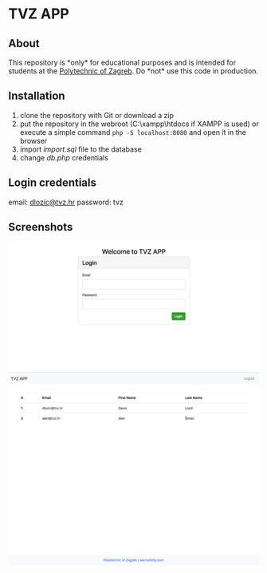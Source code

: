 # TVZ APP

## About
This repository is \*only\* for educational purposes and is intended for students at the [Polytechnic of Zagreb](https://www.tvz.hr/). Do \*not\* use this code in production.

## Installation
1. clone the repository with Git or download a zip
2. put the repository in the webroot (C:\xampp\htdocs if XAMPP is used) or execute a simple command ```php -S localhost:8080``` and open it in the browser
2. import *import.sql* file to the database
3. change *db.php* credentials

## Login credentials
email: dlozic@tvz.hr
password: tvz

## Screenshots
![login](img/login.png)
![users](img/users.png)
